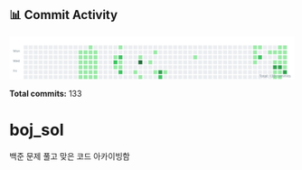 <!-- HEATMAP:START -->
## 📊 Commit Activity

![Commit Heatmap](./heatmap.svg)

**Total commits:** 133
<!-- HEATMAP:END -->

# boj_sol
백준 문제 풀고 맞은 코드 아카이빙함
